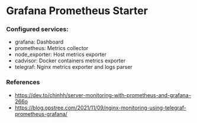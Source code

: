 # Grafana Prometheus Starter

### Configured services:

- grafana: Dashboard
- prometheus: Metrics collector
- node_exporter: Host metrics exporter
- cadvisor: Docker containers metrics exporter
- telegraf: Nginx metrics exporter and logs parser

### References

- https://dev.to/chinhh/server-monitoring-with-prometheus-and-grafana-266o
- https://blog.opstree.com/2021/11/09/nginx-monitoring-using-telegraf-prometheus-grafana/